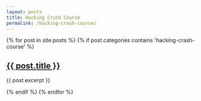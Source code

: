 ```yaml
---
layout: posts
title: Hacking Crush Course
permalink: /hacking-crash-course/
---
```



{% for post in site.posts %}
  {% if post.categories contains 'hacking-crash-course' %}
    <h2><a href="{{ post.url }}">{{ post.title }}</a></h2>
    <p>{{ post.excerpt }}</p>
  {% endif %}
{% endfor %}
